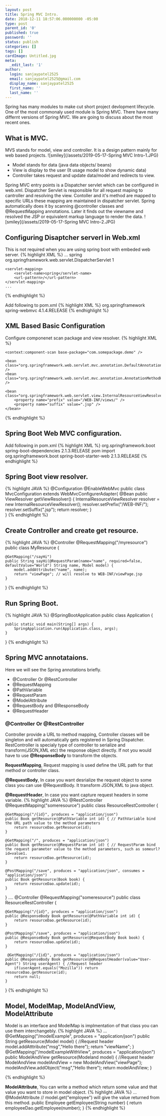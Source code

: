 ```yaml
---
layout: post
title: Spring MVC Intro.
date: 2018-12-11 18:57:06.000000000 -05:00
type: post
parent_id: '0'
published: true
password: ''
status: publish
categories: []
tags: []
cardImage: Untitled.jpg
meta:
  _edit_last: '1'
author:
  login: sanjaypatel2525
  email: sanjaypatel2525@gmail.com
  display_name: sanjaypatel2525
  first_name: ''
  last_name: ''
---
```

Spring has many modules to make cut short project devlopment lifecycle. One of the most commonaly used module is Spring MVC. 
There have many differnt versions of Spring MVC. We are going to discuss about the most recent ones.

## What is MVC. 
MVS stands for model, view and controller. It is a design pattern mainly for web based projects. 
![smiley](/assets/2019-05-17-Spring MVC Intro-1.JPG)
* Model stands for data (java data objects/ beans)
* View is display to the user (It usage model to show dynamic data)
* Controller takes request and update data/model and redirects to view.

Spring MVC entry points is a Dispatcher servlet which can be configured in web.xml. Dispatcher Servlet is responsible for all request maping to cantroller and resolving the view. Contoller and it's method are mapped to specific URLs these mapping are maintained in dispatcher servlet. Spring automatically does it by scanning @controller classes and @RequestMapping annotations. Later it finds out the viewname and resolved the JSP or equivalent markup language to render the data. 
![smiley](/assets/2019-05-17-Spring MVC Intro-2.JPG)

## Configuring Disaptcher serverl in Web.xml 
This is not required when you are using spring boot with embeded web server. 
{% highlight XML %}
    ...
    <servlet>
        <servlet-name>spring</servlet-name>
            <servlet-class>
                org.springframework.web.servlet.DispatcherServlet
            </servlet-class>
        <load-on-startup>1</load-on-startup>
    </servlet>
 
    <servlet-mapping>
        <servlet-name>spring</servlet-name>
        <url-pattern>/</url-pattern>
    </servlet-mapping>
    ...
{% endhighlight %}

Add following to pom.xml
{% highlight XML %}
<dependency>
    <groupId>org.springframework</groupId>
    <artifactId>spring-webmvc</artifactId>
    <version>4.1.4.RELEASE</version>
</dependency>
{% endhighlight %}

## XML Based Basic Configuration 
Configure componenet scan package and view resolver.
{% highlight XML %}
<beans xmlns="http://www.springframework.org/schema/beans"
    xmlns:xsi="http://www.w3.org/2001/XMLSchema-instance"
    xmlns:context="http://www.springframework.org/schema/context"
    xsi:schemaLocation="http://www.springframework.org/schema/beans
        http://www.springframework.org/schema/beans/spring-beans-3.0.xsd
        http://www.springframework.org/schema/context/
        http://www.springframework.org/schema/context/spring-context-3.0.xsd">
 
    <context:component-scan base-package="com.somepackage.demo" />
 
    <bean class="org.springframework.web.servlet.mvc.annotation.DefaultAnnotationHandlerMapping" />
    <bean class="org.springframework.web.servlet.mvc.annotation.AnnotationMethodHandlerAdapter" />
     
    <bean class="org.springframework.web.servlet.view.InternalResourceViewResolver">
        <property name="prefix" value="/WEB-INF/views/" />
        <property name="suffix" value=".jsp" />
    </bean>
 
</beans>
{% endhighlight %}

## Spring Boot Web MVC configuration.
Add following in pom.xml
{% highlight XML %}
        <dependency>
            <!-- Import dependency management from Spring Boot -->
            <groupId>org.springframework.boot</groupId>
            <artifactId>spring-boot-dependencies</artifactId>
            <version>2.1.3.RELEASE</version>
            <type>pom</type>
            <scope>import</scope>
        </dependency>
         <dependency>
            <groupId>org.springframework.boot</groupId>
            <artifactId>spring-boot-starter-web</artifactId>
            <version>2.1.3.RELEASE</version>
        </dependency>
{% endhighlight %}

## Spring Boot view resolver.
{% highlight JAVA %}
@Configuration
@EnableWebMvc
public class MvcConfiguration extends WebMvcConfigurerAdapter{
    @Bean
    public ViewResolver getViewResolver() {
        InternalResourceViewResolver resolver = new InternalResourceViewResolver();
        resolver.setPrefix("/WEB-INF/");
        resolver.setSuffix(".jsp");
        return resolver;
    }  
}
{% endhighlight %}

## Create Controller and create get resource.

{% highlight JAVA %}
@Controller
@RequestMapping("/myresource")
public class MyResource {

    @GetMapping("/sayHi")
    public String sayHi(@RequestParam(name="name", required=false, defaultValue="World") String name, Model model) {
        model.addAttribute("name", name);
        return "viewPage"; // will resolve to WEB-INF/viewPage.jsp
    }

}
{% endhighlight %}

## Run Spring Boot.
{% highlight JAVA %}
@SpringBootApplication
public class Application {

    public static void main(String[] args) {
        SpringApplication.run(Application.class, args);
    }

}
{% endhighlight %}


## Spring MVC annotataions.
Here we will see the Spring annotations briefly. 
* @Controller Or @RestController
* @RequestMapping
* @PathVariable
* @RequestParam
* @ModelAttribute
* @RequestBody and @ResponseBody
* @RequestHeader

### @Controller Or @RestController
Controller provide a URL to method mapping, Controller classes will be singleton and will automatically gets registered in Spring Dispatcher. RestController is specialy type of controller to serialize and transform(JSON,XML etc) the response object directly. If not you would have to use **@ResponseBody** to transform the objects.

**RequestMapping**, Request mapping is used define the URL path for that method or controller class.

**@RequestBody**, In case you want desrialize the request object to some class you can use @RequestBody. It transform JSON,XML to java object. 

**@RequestHeader**, In case you want capture request headers in some variable. 
{% highlight JAVA %}
@RestController
@RequestMapping("someresource")
public class ResourceRestController {
     
    @GetMapping("/{id}", produces = "application/json")
    public Book getResource(@PathVariable int id) { // PathVariable bind the URL path value to the method parameters
        return resourceDao.getResource(id);
    }

    @GetMapping("/", produces = "application/json")
    public Book getResource(@RequestParam int id) { // RequestParam bind the request parameter value to the method parameters, such as someurl?id=value1.
        return resourceDao.getResource(id);
    }

    @PostMapping("/save", produces = "application/json", consumes = "application/json")
    public Book getResource(Book book) {
        return resourceDao.update(id);
    }
}
....
@Controller
@RequestMapping("someresource")
public class ResourceRestController {
     
    @GetMapping("/{id}", produces = "application/json")
    public @ResponseBody Book getResource(@PathVariable int id) {
        return resourceDao.getResource(id);
    }

    @PostMapping("/save", produces = "application/json")
    public @ResponseBody Book getResource(@RequestBody Book book) {
        return resourceDao.update(id);
    }

     @GetMapping("/{id}", produces = "application/json")
    public @ResponseBody Book getResource(@@RequestHeader(value="User-Agent") String userAgent) { //Request header 
        if(userAgent.equals("Mozilla")) return resourceDao.getResource(id);
        return null;
    }
}
{% endhighlight %}

## Model, ModelMap, ModelAndView, ModelAttribute
Model is an interface and ModelMap is implmentation of that class you can use them interchangebly.
{% highlight JAVA %}
...
 @GetMapping("/modelExample", produces = "application/json")
    public String getResource(Model model) { //Request header 
        model.addAtttribute("msg","Hello there");
        return "viewName";
 }
    @GetMapping("/modelExampleWithView", produces = "application/json")
    public ModelAndView getResource(Modeland model) { //Request header 
        ModelAndView modelAndView = new ModelAndView("viewPage");
        modelAndView.addObject("msg","Hello there");
        return modelAndView;
 }

{% endhighlight %}

**ModelAttribute**, You can write a method which return some value and that value you want to store in model object.
{% highlight JAVA %}
...
@ModelAttribute  // model.get("employee") will give the value returned from this method.
public Employee getEmployee(String number) {
    return employeeDao.getEmployee(number);
}
{% endhighlight %}